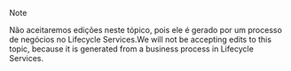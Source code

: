 > [!NOTE]
> <span data-ttu-id="c775f-101">Não aceitaremos edições neste tópico, pois ele é gerado por um processo de negócios no Lifecycle Services.</span><span class="sxs-lookup"><span data-stu-id="c775f-101">We will not be accepting edits to this topic, because it is generated from a business process in Lifecycle Services.</span></span>